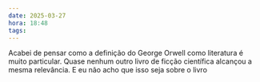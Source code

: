 ```yaml
---
date: 2025-03-27
hora: 18:48
tags:
---
```





Acabei de pensar como a definição do George Orwell como literatura é muito particular. Quase nenhum outro livro de ficção científica alcançou a mesma relevância. E eu não acho que isso seja sobre o livro